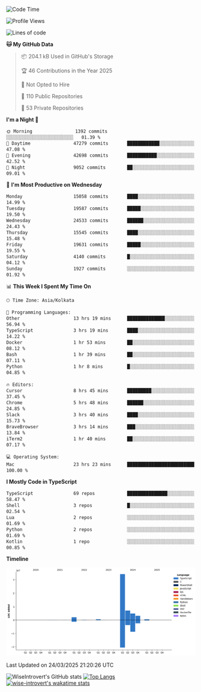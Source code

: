 <!--START_SECTION:waka-->
![Code Time](http://img.shields.io/badge/Code%20Time-2%2C289%20hrs%2017%20mins-blue)

![Profile Views](http://img.shields.io/badge/Profile%20Views-0-blue)

![Lines of code](https://img.shields.io/badge/From%20Hello%20World%20I%27ve%20Written-52.8%20million%20lines%20of%20code-blue)

**🐱 My GitHub Data** 

> 📦 204.1 kB Used in GitHub's Storage 
 > 
> 🏆 46 Contributions in the Year 2025
 > 
> 🚫 Not Opted to Hire
 > 
> 📜 110 Public Repositories 
 > 
> 🔑 53 Private Repositories 
 > 
**I'm a Night 🦉** 

```text
🌞 Morning                1392 commits        ░░░░░░░░░░░░░░░░░░░░░░░░░   01.39 % 
🌆 Daytime                47279 commits       ████████████░░░░░░░░░░░░░   47.08 % 
🌃 Evening                42698 commits       ███████████░░░░░░░░░░░░░░   42.52 % 
🌙 Night                  9052 commits        ██░░░░░░░░░░░░░░░░░░░░░░░   09.01 % 
```
📅 **I'm Most Productive on Wednesday** 

```text
Monday                   15058 commits       ████░░░░░░░░░░░░░░░░░░░░░   14.99 % 
Tuesday                  19587 commits       █████░░░░░░░░░░░░░░░░░░░░   19.50 % 
Wednesday                24533 commits       ██████░░░░░░░░░░░░░░░░░░░   24.43 % 
Thursday                 15545 commits       ████░░░░░░░░░░░░░░░░░░░░░   15.48 % 
Friday                   19631 commits       █████░░░░░░░░░░░░░░░░░░░░   19.55 % 
Saturday                 4140 commits        █░░░░░░░░░░░░░░░░░░░░░░░░   04.12 % 
Sunday                   1927 commits        ░░░░░░░░░░░░░░░░░░░░░░░░░   01.92 % 
```


📊 **This Week I Spent My Time On** 

```text
🕑︎ Time Zone: Asia/Kolkata

💬 Programming Languages: 
Other                    13 hrs 19 mins      ██████████████░░░░░░░░░░░   56.94 % 
TypeScript               3 hrs 19 mins       ████░░░░░░░░░░░░░░░░░░░░░   14.22 % 
Docker                   1 hr 53 mins        ██░░░░░░░░░░░░░░░░░░░░░░░   08.12 % 
Bash                     1 hr 39 mins        ██░░░░░░░░░░░░░░░░░░░░░░░   07.11 % 
Python                   1 hr 8 mins         █░░░░░░░░░░░░░░░░░░░░░░░░   04.85 % 

🔥 Editors: 
Cursor                   8 hrs 45 mins       █████████░░░░░░░░░░░░░░░░   37.45 % 
Chrome                   5 hrs 48 mins       ██████░░░░░░░░░░░░░░░░░░░   24.85 % 
Slack                    3 hrs 40 mins       ████░░░░░░░░░░░░░░░░░░░░░   15.73 % 
BraveBrowser             3 hrs 14 mins       ███░░░░░░░░░░░░░░░░░░░░░░   13.84 % 
iTerm2                   1 hr 40 mins        ██░░░░░░░░░░░░░░░░░░░░░░░   07.17 % 

💻 Operating System: 
Mac                      23 hrs 23 mins      █████████████████████████   100.00 % 
```

**I Mostly Code in TypeScript** 

```text
TypeScript               69 repos            ███████████████░░░░░░░░░░   58.47 % 
Shell                    3 repos             █░░░░░░░░░░░░░░░░░░░░░░░░   02.54 % 
Lua                      2 repos             ░░░░░░░░░░░░░░░░░░░░░░░░░   01.69 % 
Python                   2 repos             ░░░░░░░░░░░░░░░░░░░░░░░░░   01.69 % 
Kotlin                   1 repo              ░░░░░░░░░░░░░░░░░░░░░░░░░   00.85 % 
```



**Timeline**

![Lines of Code chart](https://raw.githubusercontent.com/wise-introvert/wise-introvert/master/assets/bar_graph.png)


 Last Updated on 24/03/2025 21:20:26 UTC
<!--END_SECTION:waka-->

![WiseIntrovert's GitHub stats](https://github-readme-stats.vercel.app/api?username=wise-introvert&count_private=true&show_icons=true)
[![Top Langs](https://github-readme-stats.vercel.app/api/top-langs/?username=wise-introvert&langs_count=10)](https://github.com/anuraghazra/github-readme-stats)
[![wise-introvert's wakatime stats](https://github-readme-stats.vercel.app/api/wakatime?username=wiseintrovert)](https://github.com/anuraghazra/github-readme-stats)
